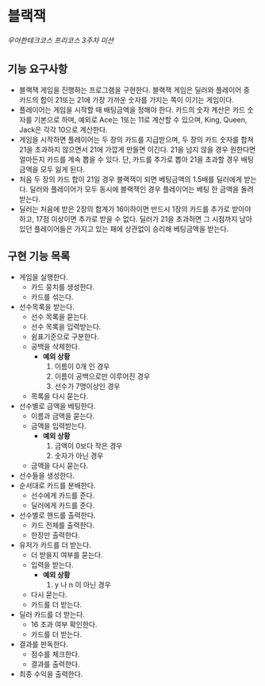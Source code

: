 # 블랙잭

###### 우아한테크코스 프리코스 3주차 미션

## 기능 요구사항

- 블랙잭 게임을 진행하는 프로그램을 구현한다. 블랙잭 게임은 딜러와 플레이어 중 카드의 합이 21또는 21에 가장 가까운 숫자를 가지는 쪽이 이기는 게임이다.
- 플레이어는 게임을 시작할 때 배팅금액을 정해야 한다. 카드의 숫자 계산은 카드 숫자를 기본으로 하며, 예외로 Ace는 1또는 11로 계산할 수 있으며, King, Queen, Jack은 각각 10으로 계산한다.
- 게임을 시작하면 플레이어는 두 장의 카드를 지급받으며, 두 장의 카드 숫자를 합쳐 21을 초과하지 않으면서 21에 가깝게 만들면 이긴다. 21을 넘지 않을 경우 원한다면 얼마든지 카드를 계속 뽑을 수 있다. 단, 카드를 추가로 뽑아 21을 초과할 경우 배팅금액을 모두 잃게 된다.
- 처음 두 장의 카드 합이 21일 경우 블랙잭이 되면 베팅금액의 1.5배를 딜러에게 받는다. 딜러와 플레이어가 모두 동시에 블랙잭인 경우 플레이어는 베팅 한 금액을 돌려받는다.
- 딜러는 처음에 받은 2장의 합계가 16이하이면 반드시 1장의 카드를 추가로 받아야 하고, 17점 이상이면 추가로 받을 수 없다. 딜러가 21을 초과하면 그 시점까지 남아있던 플레이어들은 가지고 있는 패에 상관없이 승리해 베팅금액을 받는다.



## 구현 기능 목록

- 게임을 실행한다.
  - 카드 뭉치를 생성한다.
  - 카드를 섞는다.
- 선수목록을 받는다.
  - 선수 목록을 묻는다.
  - 선수 목록을 입력받는다.
  - 쉼표기준으로 구분한다.
  - 공백을 삭제한다.
    - **예외 상황**
      1. 이름이 0개 인 경우
      2. 이름이 공백으로만 이루어진 경우
      3. 선수가 7명이상인 경우
  - 목록을 다시 묻는다.
- 선수별로 금액을 베팅한다.
  - 이름과 금액을 묻는다.
  - 금액을 입력받는다.
    - **예외 상황**
      1. 금액이 0보다 작은 경우
      2. 숫자가 아닌 경우
  - 금액을 다시 묻는다.
- 선수들을 생성한다.
- 순서대로 카드를 분배한다.
  - 선수에게 카드를 준다.
  - 딜러에게 카드를 준다.
- 선수별로 핸드를 출력한다.
  - 카드 전체를 출력한다.
  - 한장만 출력한다.
- 유저가 카드를 더 받는다.
  - 더 받을지 여부를 묻는다.
  - 입력을 받는다.
    - **예외 상황**
      1. y 나 n 이 아닌 경우
  - 다시 묻는다.
  - 카드를 더 받는다. 
- 딜러 카드를 더 받는다.
  - 16 초과 여부 확인한다.
  - 카드를 더 받는다.
- 결과를 판독한다.
  - 점수를 체크한다.
  - 결과를 출력한다.
- 최종 수익을 출력한다.